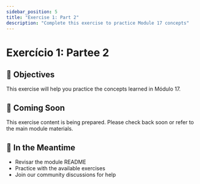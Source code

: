 ```yaml
---
sidebar_position: 5
title: "Exercise 1: Part 2"
description: "Complete this exercise to practice Module 17 concepts"
---
```


# Exercício 1: Partee 2

## 🎯 Objectives

This exercise will help you practice the concepts learned in Módulo 17.

## 📝 Coming Soon

This exercise content is being prepared. Please check back soon or refer to the main module materials.

## 🚀 In the Meantime

- Revisar the module README
- Practice with the available exercises
- Join our community discussions for help
